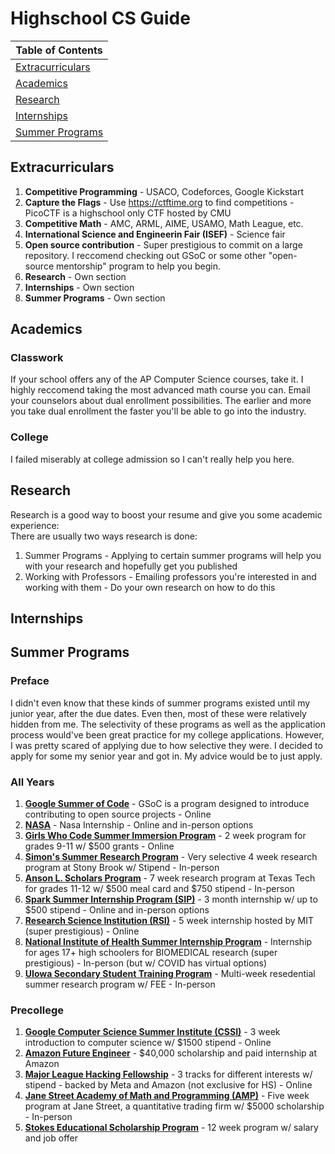 # Highschool CS Guide
|**Table of Contents**|
|---------------------|
|[Extracurriculars](https://github.com/WeirdCuttlefish/highschool-cs-guide/blob/main/README.md#extracurriculars)|
|[Academics](https://github.com/WeirdCuttlefish/highschool-cs-guide/blob/main/README.md#academics)|
|[Research](https://github.com/WeirdCuttlefish/highschool-cs-guide/blob/main/README.md#research)|
|[Internships](https://github.com/WeirdCuttlefish/highschool-cs-guide/blob/main/README.md#internships)|
|[Summer Programs](https://github.com/WeirdCuttlefish/highschool-cs-guide/blob/main/README.md#summer-programs)|
## Extracurriculars
1. **Competitive Programming** - USACO, Codeforces, Google Kickstart
2. **Capture the Flags** - Use https://ctftime.org to find competitions - PicoCTF is a highschool only CTF hosted by CMU
3. **Competitive Math** - AMC, ARML, AIME, USAMO, Math League, etc. 
4. **International Science and Engineerin Fair (ISEF)** - Science fair
5. **Open source contribution** - Super prestigious to commit on a large repository. I reccomend checking out GSoC or some other "open-source mentorship" program to help you begin. 
6. **Research** - Own section
7. **Internships** - Own section
8. **Summer Programs** - Own section
## Academics
### Classwork
If your school offers any of the AP Computer Science courses, take it. I highly reccomend taking the most advanced math course you can. Email your counselors about dual enrollment possibilities. The earlier and more you take dual enrollment the faster you'll be able to go into the industry.
### College
I failed miserably at college admission so I can't really help you here. 
## Research
Research is a good way to boost your resume and give you some academic experience: <br>
There are usually two ways research is done: <br>
1. Summer Programs - Applying to certain summer programs will help you with your research and hopefully get you published
2. Working with Professors - Emailing professors you're interested in and working with them - Do your own research on how to do this
## Internships
## Summer Programs
### Preface
I didn't even know that these kinds of summer programs existed until my junior year, after the due dates. Even then, most of these were relatively hidden from me. The selectivity of these programs as well as the application process would've been great practice for my college applications. However, I was pretty scared of applying due to how selective they were. I decided to apply for some my senior year and got in. My advice would be to just apply.
### All Years
1. [**Google Summer of Code**](https://summerofcode.withgoogle.com/) - GSoC is a program designed to introduce contributing to open source projects - Online
2. [**NASA**](https://intern.nasa.gov/) - Nasa Internship - Online and in-person options
3. [**Girls Who Code Summer Immersion Program**](https://girlswhocode.com/programs/summer-immersion-program) - 2 week program for grades 9-11 w/ $500 grants - Online
4. [**Simon's Summer Research Program**](https://www.stonybrook.edu/simons/) - Very selective 4 week research program at Stony Brook w/ Stipend - In-person
5. [**Anson L. Scholars Program**](https://www.depts.ttu.edu/honors/academicsandenrichment/affiliatedandhighschool/clarks/) - 7 week research program at Texas Tech for grades 11-12 w/ $500 meal card and $750 stipend - In-person
6. [**Spark Summer Internship Program (SIP)**](https://www.sparksip.org/) - 3 month internship w/ up to $500 stipend - Online and in-person options
7. [**Research Science Institution (RSI)**](https://www.cee.org/programs/research-science-institute) - 5 week internship hosted by MIT (super prestigious) - Online
8. [**National Institute of Health Summer Internship Program**](https://www.training.nih.gov/programs/hs-sip) - Internship for ages 17+ high schoolers for BIOMEDICAL research (super prestigious) - In-person (but w/ COVID has virtual options)
9. [**UIowa Secondary Student Training Program**](https://catalog.registrar.uiowa.edu/university-college/secondary-student-training-program/) - Multi-week resedential summer research program w/ FEE - In-person
### Precollege
1. [**Google Computer Science Summer Institute (CSSI)**](https://buildyourfuture.withgoogle.com/programs/computer-science-summer-institute/) - 3 week introduction to computer science w/ $1500 stipend - Online<br>
2. [**Amazon Future Engineer**](https://www.amazonfutureengineer.com/) - $40,000 scholarship and paid internship at Amazon <br>
3. [**Major League Hacking Fellowship**](https://fellowship.mlh.io/) - 3 tracks for different interests w/ stipend - backed by Meta and Amazon (not exclusive for HS) - Online <br>
4. [**Jane Street Academy of Math and Programming (AMP)**](https://www.janestreet.com/join-jane-street/our-programs/) - Five week program at Jane Street, a quantitative trading firm w/ $5000 scholarship - In-person
5. [**Stokes Educational Scholarship Program**](https://www.intelligencecareers.gov/icstudents.html) - 12 week program w/ salary and job offer
